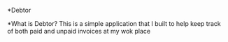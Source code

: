 *Debtor

*What is Debtor?
	This is a simple application that I built to help keep track of both paid and unpaid invoices at my wok place 
